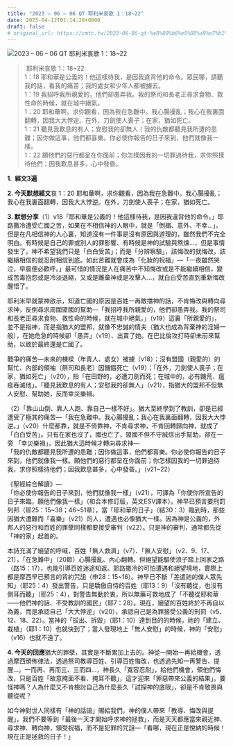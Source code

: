```yaml
---
title: "2023 – 06 – 06 QT 耶利米哀歌 1：18~22"
date: 2025-04-12T01:14:28+0800
draft: false
# original_url: https://cmtc.tw/2023-06-06-qt-%e8%80%b6%e5%88%a9%e7%b1%b3%e5%93%80%e6%ad%8c-1%ef%bc%9a1822
---
```


![2023 – 06 – 06 QT  耶利米哀歌 1：18~22](/images/qt.jpg  "2023 – 06 – 06 QT  耶利米哀歌 1：18~22")

>  耶利米哀歌 1：18~22  
> 1：18 耶和華是公義的！他這樣待我，是因我違背他的命令。眾民哪，請聽我的話，看我的痛苦；我的處女和少年人都被擄去。  
> 1：19 我招呼我所親愛的，他們卻愚弄我。我的祭司和長老正尋求食物、救性命的時候，就在城中絕氣。  
> 1：20 耶和華啊，求你觀看，因為我在急難中。我心腸擾亂；我心在我裏面翻轉，因我大大悖逆。在外，刀劍使人喪子；在家，猶如死亡。  
> 1：21 聽見我歎息的有人；安慰我的卻無人！我的仇敵都聽見我所遭的患難；因你做這事，他們都喜樂。你必使你報告的日子來到，他們就像我一樣。  
> 1：22 願他們的惡行都呈在你面前；你怎樣因我的一切罪過待我，求你照樣待他們；因我歎息甚多，心中發昏。

**1.  經文3遍**

**2. 今天默想經文**哀 1：20 耶和華啊，求你觀看，因為我在急難中。我心腸擾亂；我心在我裏面翻轉，因我大大悖逆。在外，刀劍使人喪子；在家，猶如死亡。

**3. 默想分享**（1）v18「耶和華是公義的！他這樣待我，是因我違背他的命令。」耶路撒冷遭受亡國之苦，如果在不相信神的人眼中，就是「倒楣、意外、不幸…」。但是在凡相信神的人心裏，知道沒有一件事是沒有原因與道理的，雖然我們不完全明白。有時候是自己的罪或別人的罪影響、有時候是神的試驗與熬煉…，但是事情發生了，神不希望我們只是「白白受苦」；而是「分辨察驗」，該悔改的就悔改，該繼續相信的就忍耐相信到底。如此苦難就會成為「化妝的祝福」—「一夜雖然哭泣，早晨便必歡呼。」最可惜的情況是人在痛苦中不知悔改或是不能繼續相信，變成苦毒抱怨或是冷淡退縮，又或是離棄神或是攻擊人…，就白白受苦直到重新悔改醒悟了。

耶利米早就蒙神啟示，知道亡國的原因是百姓一再敵擋神的話，不肯悔改與轉向尋求神，反倒尋求周圍盟國的幫助—「我招呼我所親愛的，他們卻愚弄我。我的祭司和長老正尋求食物、救性命的時候，就在城中絕氣。」（v19）這裏「所親愛的」，並不是指神，而是指猶大的盟邦，就像不忠誠的情夫（猶大也成為背棄神的淫婦一般），在她危急的時候卻「愚弄」（v19）、出賣了她。在巴比倫攻打時卻未前來幫助，以致於最終還是亡國了。

戰爭的痛苦—未來的棟樑（年青人、處女）被擄（v18）；沒有盟國（親愛的）的幫忙、內部的領袖（祭司和長老）因饑餓死亡（v19）；「在外，刀劍使人喪子；在家，猶如死亡」（v20），指「在田野的，必遭刀劍而死；在城中的，必有饑荒、瘟疫吞滅他」。「聽見我歎息的有人；安慰我的卻無人」（v21），指猶大的盟邦不但無人安慰、幫助她，反而幸災樂禍。

（2）「靠山山倒、靠人人跑、靠自己一樣不好」。猶大至終學到了教訓，卻是已經遭受了極其的痛苦—「我在急難中。我心腸擾亂；我心在我裏面翻轉，因我大大悖逆。」（v20）什麼都靠，就是不倚靠神，不肯尋求神，不肯回轉歸向神，就成了「白白受苦」。只有在家也沒了，國也亡了，盟國不但不守誠信出手幫助，卻在一旁 「幸災樂禍」，因此猶大這時候才轉向尋求神—  
「我的仇敵都聽見我所遭的患難；因你做這事，他們都喜樂。你必使你報告的日子來到，他們就像我一樣。願他們的惡行都呈在你面前；你怎樣因我的一切罪過待我，求你照樣待他們；因我歎息甚多，心中發昏。」（v21~22）

《聖經綜合解讀》—  
「你必使你報告的日子來到，他們就像我一樣」（v21），可譯為「你使你所宣告的日子來臨，願他們像我一樣」（和合本修訂版，英文ESV譯本）。神早已預言要刑罰列邦（耶25：15~38；46~51章），當「耶和華的日子」（結30：3）臨到時，那些因猶大遭難而「喜樂」（v21）的人，遭遇也必像猶大一樣。因為神是公義的，外邦人的惡行和百姓的罪孽同樣都要接受審判（v22）。只是神的審判，通常都先從「神的家」起首的。

本詩充滿了絕望的呼喊，百姓「無人救濟」（v7）、「無人安慰」（v2、9、17、21），「在急難中」（20節）心腸擾亂、內心翻轉。但絕望能驅使浪子踏上回家之路（路15：17），也能引導百姓迷途知返。耶路撒冷的可怕遭遇和絕望境地，實際上都是摩西早已預言的背約咒詛（申28：15~16）。神早已不斷「差遣祂的僕人眾先知」（耶25：4）發出警告，只是驕傲自恃的百姓（耶13：9）「沒有聽從，也沒有側耳而聽」（耶25：4），對警告無動於衷，所以無藥可救地成了「不聽從耶和華——他們神的話、不受教訓的國民」（耶7：28）。現在，絕望的百姓終於不再自以為義，而是承認自己「大大悖逆」（v20），承認自己是為罪接受公義的刑罰（v5、12、18、22）。當神的「拔出、拆毀」（耶1：10）達到目的的時候，祂的「建立、栽植」（耶1：10）也就快到了；當人發現地上「無人安慰」的時候，神的「安慰」（v16）也就不遠了。

**4. 今天的回應**猶大的罪孽，其實是不斷累加上去的。神從一開始一再給機會，透過摩西頒佈律法，透過祭司教導百姓、引導百姓悔改，也透過先知一再警告、提醒…。一而再、再而三、三而四…，神長久「寬容忍耐」，給他們機會，領他們悔改，只是百姓「故意掩面不看、掩耳不聽」，這才迎來「罪惡帶來公義的結果」。要怪神嗎？人為什麼又不肯檢討自己為什麼長久「試探神的底限」，卻是不肯敬畏與聽從呢？

如今神對世人同樣有「神的話語」賜給我們，神的僕人帶來「教導、悔改與提醒」，我們不要等到「最後一天才開始呼求神的拯救」，而是天天都應當來親近神、尋求神、轉向神，領受祝福，而不是犯罪的咒詛—「看哪，現在正是悅納的時候！現在正是拯救的日子！」
